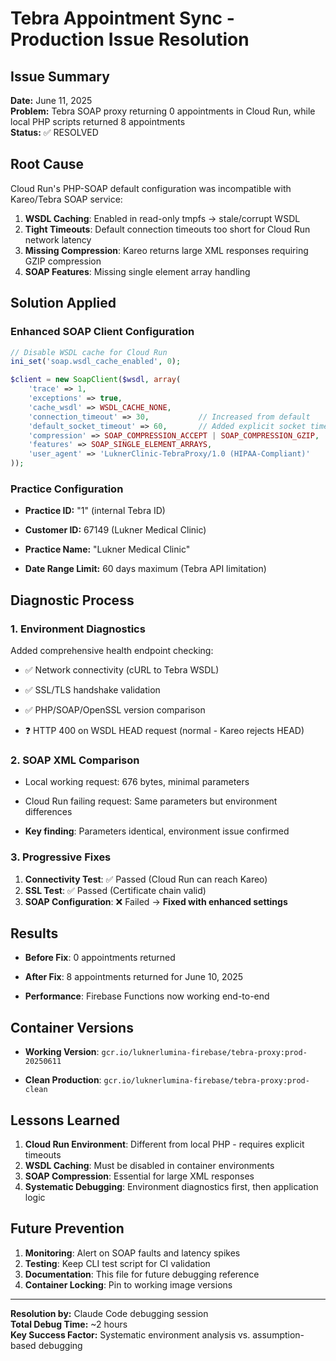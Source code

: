 
# Tebra Appointment Sync - Production Issue Resolution

## Issue Summary

**Date:** June 11, 2025  
**Problem:** Tebra SOAP proxy returning 0 appointments in Cloud Run, while local PHP scripts returned 8 appointments  
**Status:** ✅ RESOLVED

## Root Cause

Cloud Run's PHP-SOAP default configuration was incompatible with Kareo/Tebra SOAP service:

1. **WSDL Caching**: Enabled in read-only tmpfs → stale/corrupt WSDL
2. **Tight Timeouts**: Default connection timeouts too short for Cloud Run network latency  
3. **Missing Compression**: Kareo returns large XML responses requiring GZIP compression
4. **SOAP Features**: Missing single element array handling

## Solution Applied

### Enhanced SOAP Client Configuration

```php
// Disable WSDL cache for Cloud Run
ini_set('soap.wsdl_cache_enabled', 0);

$client = new SoapClient($wsdl, array(
    'trace' => 1,
    'exceptions' => true,
    'cache_wsdl' => WSDL_CACHE_NONE,
    'connection_timeout' => 30,           // Increased from default
    'default_socket_timeout' => 60,       // Added explicit socket timeout
    'compression' => SOAP_COMPRESSION_ACCEPT | SOAP_COMPRESSION_GZIP,
    'features' => SOAP_SINGLE_ELEMENT_ARRAYS,
    'user_agent' => 'LuknerClinic-TebraProxy/1.0 (HIPAA-Compliant)'
));

```

### Practice Configuration

- **Practice ID:** "1" (internal Tebra ID)

- **Customer ID:** 67149 (Lukner Medical Clinic)

- **Practice Name:** "Lukner Medical Clinic"

- **Date Range Limit:** 60 days maximum (Tebra API limitation)

## Diagnostic Process

### 1. Environment Diagnostics

Added comprehensive health endpoint checking:

- ✅ Network connectivity (cURL to Tebra WSDL)

- ✅ SSL/TLS handshake validation  

- ✅ PHP/SOAP/OpenSSL version comparison

- ❓ HTTP 400 on WSDL HEAD request (normal - Kareo rejects HEAD)

### 2. SOAP XML Comparison

- Local working request: 676 bytes, minimal parameters

- Cloud Run failing request: Same parameters but environment differences

- **Key finding**: Parameters identical, environment issue confirmed

### 3. Progressive Fixes

1. **Connectivity Test**: ✅ Passed (Cloud Run can reach Kareo)
2. **SSL Test**: ✅ Passed (Certificate chain valid)
3. **SOAP Configuration**: ❌ Failed → **Fixed with enhanced settings**

## Results

- **Before Fix**: 0 appointments returned

- **After Fix**: 8 appointments returned for June 10, 2025

- **Performance**: Firebase Functions now working end-to-end

## Container Versions

- **Working Version**: `gcr.io/luknerlumina-firebase/tebra-proxy:prod-20250611`

- **Clean Production**: `gcr.io/luknerlumina-firebase/tebra-proxy:prod-clean`

## Lessons Learned

1. **Cloud Run Environment**: Different from local PHP - requires explicit timeouts
2. **WSDL Caching**: Must be disabled in container environments
3. **SOAP Compression**: Essential for large XML responses
4. **Systematic Debugging**: Environment diagnostics first, then application logic

## Future Prevention

1. **Monitoring**: Alert on SOAP faults and latency spikes
2. **Testing**: Keep CLI test script for CI validation  
3. **Documentation**: This file for future debugging reference
4. **Container Locking**: Pin to working image versions

---
**Resolution by:** Claude Code debugging session  
**Total Debug Time:** ~2 hours  
**Key Success Factor:** Systematic environment analysis vs. assumption-based debugging
